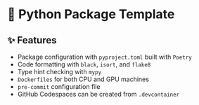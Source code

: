 # 🎈 Python Package Template

## ✨ Features

* Package configuration with `pyproject.toml` built with `Poetry`
* Code formatting with `black`, `isort`, and `flake8`
* Type hint checking with `mypy`
* `Dockerfiles` for both CPU and GPU machines
* `pre-commit` configuration file
* GitHub Codespaces can be created from `.devcontainer`